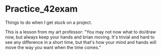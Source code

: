 # Practice_42exam
Things to do when I get stuck on a project.

This is a lesson from my art professor:
"You may not now what to do/draw now, but always keep your hands and brian moving.
It's trivial and hard to see any difference in a short time, but that's how your mind and hands will move the way you want when the time comes."
